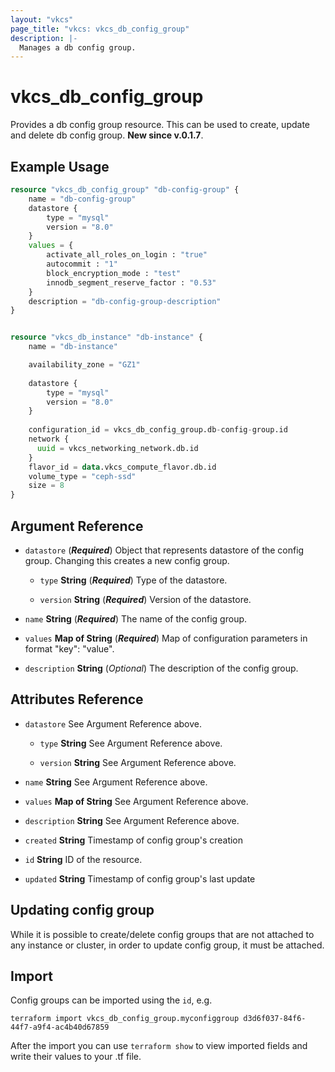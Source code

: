 ```yaml
---
layout: "vkcs"
page_title: "vkcs: vkcs_db_config_group"
description: |-
  Manages a db config group.
---
```


# vkcs_db_config_group

Provides a db config group resource. This can be used to create, update and delete db config group.
**New since v.0.1.7**.

## Example Usage

```terraform
resource "vkcs_db_config_group" "db-config-group" {
    name = "db-config-group"
    datastore {
        type = "mysql"
        version = "8.0"
    }
    values = {
        activate_all_roles_on_login : "true"
        autocommit : "1"
        block_encryption_mode : "test"
        innodb_segment_reserve_factor : "0.53"
    }
    description = "db-config-group-description"
}


resource "vkcs_db_instance" "db-instance" {
    name = "db-instance"

    availability_zone = "GZ1"
    
    datastore {
        type = "mysql"
        version = "8.0"
    }
    
    configuration_id = vkcs_db_config_group.db-config-group.id
    network {
      uuid = vkcs_networking_network.db.id
    }
    flavor_id = data.vkcs_compute_flavor.db.id
    volume_type = "ceph-ssd"
    size = 8
}
```
## Argument Reference
- `datastore` (***Required***) Object that represents datastore of the config group. Changing this creates a new config group.
  - `type` **String** (***Required***) Type of the datastore.

  - `version` **String** (***Required***) Version of the datastore.

- `name` **String** (***Required***) The name of the config group.

- `values` <strong>Map of </strong>**String** (***Required***) Map of configuration parameters in format "key": "value".

- `description` **String** (*Optional*) The description of the config group.


## Attributes Reference
- `datastore`  See Argument Reference above.
  - `type` **String** See Argument Reference above.

  - `version` **String** See Argument Reference above.

- `name` **String** See Argument Reference above.

- `values` <strong>Map of </strong>**String** See Argument Reference above.

- `description` **String** See Argument Reference above.

- `created` **String** Timestamp of config group's creation

- `id` **String** ID of the resource.

- `updated` **String** Timestamp of config group's last update



## Updating config group

While it is possible to create/delete config groups that are not attached to any instance or cluster, in order to update config group, it must be attached.

## Import

Config groups can be imported using the `id`, e.g.

```shell
terraform import vkcs_db_config_group.myconfiggroup d3d6f037-84f6-44f7-a9f4-ac4b40d67859
```

After the import you can use ```terraform show``` to view imported fields and write their values to your .tf file.

